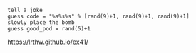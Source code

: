 ```
tell a joke
guess code = "%s%s%s" % [rand(9)+1, rand(9)+1, rand(9)+1]
slowly place the bomb
guess good_pod = rand(5)+1
```
https://lrthw.github.io/ex41/
